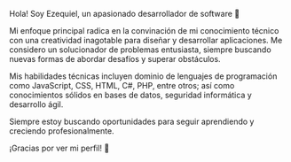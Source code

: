 Hola! Soy Ezequiel, un apasionado desarrollador de software 🚀

Mi enfoque principal radica en la convinación de mi conocimiento técnico con una creatividad inagotable para diseñar y desarrollar aplicaciones.
Me considero un solucionador de problemas entusiasta, siempre buscando nuevas formas de abordar desafíos y superar obstáculos.

Mis habilidades técnicas incluyen dominio de lenguajes de programación como JavaScript, CSS, HTML, C#, PHP, entre otros;
así como conocimientos sólidos en bases de datos, seguridad informática y desarrollo ágil.

Siempre estoy buscando oportunidades para seguir aprendiendo y creciendo profesionalmente.

¡Gracias por ver mi perfil! 🤠
